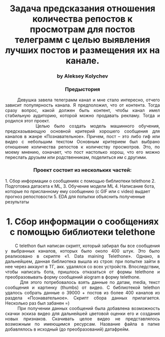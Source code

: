 <div align="center"> <h1 align="center"> Задача предсказания отношения количества репостов к просмотрам для постов телеграмм с целью выявления лучших постов и размещения их на канале. </h1> </div>
 
<div align="center"> <h3 align="center"> by Aleksey Kolychev </h3> </div>

<div align="center"> <h3 align="center">Предыстория</h3> </div>

<div align="justify"> &nbsp;&nbsp;&nbsp;&nbsp;&nbsp;&nbsp; Девушка завела телеграмм канал и мне стало интересно, отчего зависит популярность канала. Я предположил, что от контента. Тогда сразу вопрос, какой должен быть контент, чтобы канал имел стабильную аудиторию, которой можно продавать рекламу. Тогда и родился этот проект. </div>
<div align="justify"> &nbsp;&nbsp;&nbsp;&nbsp;&nbsp;&nbsp; Целью было создать модель машинного обучения, предсказывающую основной критерий хорошего сообщения для каналов в жанре «Познавательное». Причем, пост – это либо гиф или видео с небольшим текстом Основным критерием был выбрано отношение количества репостов к количеству просмотров. Это, по моему мнению, означает, что пост настолько хорош, что его можно переслать друзьям или родственникам, поделиться им с другими. </div>


<div align="center"> <h3 align="center"> Проект состоит из нескольких частей:</h3> </div>
1. Сбор информации о сообщениях с помощью библиотеки telethone
2.	Подготовка датасета к ML, 
3.	Обучение модели ML
4.	Написание бота, которые по присланному ему сообщению (с GIF или с video) выдает прогноз репостовости
5.	EDA для попытки объяснить полученные результаты


<div align="center"> <h1 align="center"> 1.	Сбор информации о сообщениях с помощью библиотеки telethone </h1> </div>

<div align="justify"> &nbsp;&nbsp;&nbsp;&nbsp;&nbsp;&nbsp; С telethon был написан скрипт, который забирал бы все сообщения у выбранных каналов, которых было около 400 штук. Это было реализовано в скрипте «1. Data maining Telethone». Однако, в дальнейшем, данная библиотека вышла из строя: при попытке зайти в нее через аккаунт в ТГ, акк. удалялся со всех устройств.
Впоследствии, чтобы написать бота, пришлось отказаться от формы telethone и преобразовывать форму сообщений aiogram в форму telethone.</div>
<div align="justify"> &nbsp;&nbsp;&nbsp;&nbsp;&nbsp;&nbsp; Для этого потребовалось взять данные по датам, media, текст сообщения и картинку (thumbs) от видео. C библиотекой telethon удалось собрать данные о 39000 + постов из более 400 каналов из раздела «Познавательное». Скрипт сбора данных прилагается. Несколько раз был забанен =) </div>
<div align="justify"> &nbsp;&nbsp;&nbsp;&nbsp;&nbsp;&nbsp; При получении данных сообщений была добавлена возможность скачки эскиза видео для дальнейшей цветовой оценки его и создания новых признаков. Скачивать целое видео не представлялось возможным по имеющимся ресурсам. Название файла в папке добавлялось в исходный (до преобразований) датафрейм. 
 </div>


